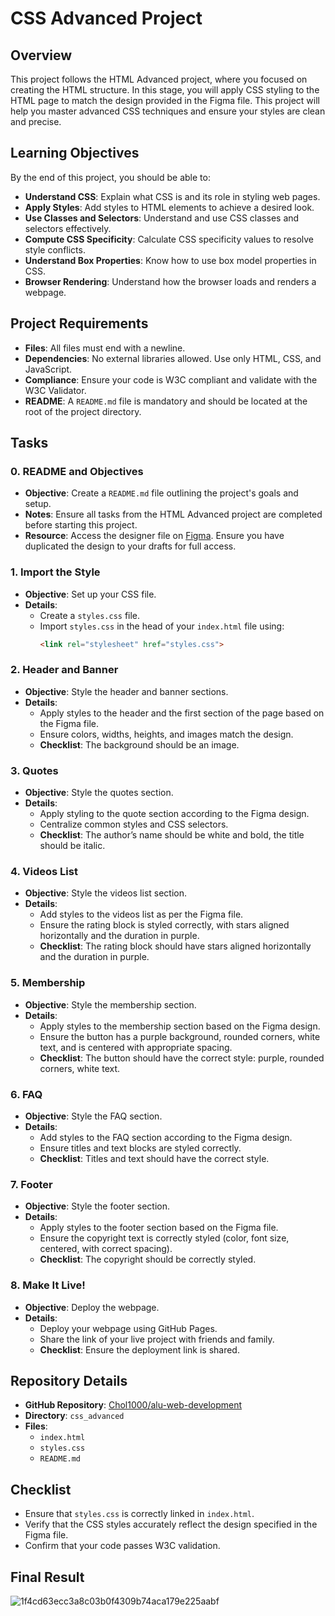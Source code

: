 # CSS Advanced Project

## Overview

This project follows the HTML Advanced project, where you focused on creating the HTML structure. In this stage, you will apply CSS styling to the HTML page to match the design provided in the Figma file. This project will help you master advanced CSS techniques and ensure your styles are clean and precise.

## Learning Objectives

By the end of this project, you should be able to:

- **Understand CSS**: Explain what CSS is and its role in styling web pages.
- **Apply Styles**: Add styles to HTML elements to achieve a desired look.
- **Use Classes and Selectors**: Understand and use CSS classes and selectors effectively.
- **Compute CSS Specificity**: Calculate CSS specificity values to resolve style conflicts.
- **Understand Box Properties**: Know how to use box model properties in CSS.
- **Browser Rendering**: Understand how the browser loads and renders a webpage.

## Project Requirements

- **Files**: All files must end with a newline.
- **Dependencies**: No external libraries allowed. Use only HTML, CSS, and JavaScript.
- **Compliance**: Ensure your code is W3C compliant and validate with the W3C Validator.
- **README**: A `README.md` file is mandatory and should be located at the root of the project directory.

## Tasks

### 0. README and Objectives
- **Objective**: Create a `README.md` file outlining the project's goals and setup.
- **Notes**: Ensure all tasks from the HTML Advanced project are completed before starting this project.
- **Resource**: Access the designer file on [Figma](https://www.figma.com/). Ensure you have duplicated the design to your drafts for full access.

### 1. Import the Style
- **Objective**: Set up your CSS file.
- **Details**:
  - Create a `styles.css` file.
  - Import `styles.css` in the head of your `index.html` file using:
    ```html
    <link rel="stylesheet" href="styles.css">
    ```

### 2. Header and Banner
- **Objective**: Style the header and banner sections.
- **Details**:
  - Apply styles to the header and the first section of the page based on the Figma file.
  - Ensure colors, widths, heights, and images match the design.
  - **Checklist**: The background should be an image.

### 3. Quotes
- **Objective**: Style the quotes section.
- **Details**:
  - Apply styling to the quote section according to the Figma design.
  - Centralize common styles and CSS selectors.
  - **Checklist**: The author’s name should be white and bold, the title should be italic.

### 4. Videos List
- **Objective**: Style the videos list section.
- **Details**:
  - Add styles to the videos list as per the Figma file.
  - Ensure the rating block is styled correctly, with stars aligned horizontally and the duration in purple.
  - **Checklist**: The rating block should have stars aligned horizontally and the duration in purple.

### 5. Membership
- **Objective**: Style the membership section.
- **Details**:
  - Apply styles to the membership section based on the Figma design.
  - Ensure the button has a purple background, rounded corners, white text, and is centered with appropriate spacing.
  - **Checklist**: The button should have the correct style: purple, rounded corners, white text.

### 6. FAQ
- **Objective**: Style the FAQ section.
- **Details**:
  - Add styles to the FAQ section according to the Figma design.
  - Ensure titles and text blocks are styled correctly.
  - **Checklist**: Titles and text should have the correct style.

### 7. Footer
- **Objective**: Style the footer section.
- **Details**:
  - Apply styles to the footer section based on the Figma file.
  - Ensure the copyright text is correctly styled (color, font size, centered, with correct spacing).
  - **Checklist**: The copyright should be correctly styled.

### 8. Make It Live!
- **Objective**: Deploy the webpage.
- **Details**:
  - Deploy your webpage using GitHub Pages.
  - Share the link of your live project with friends and family.
  - **Checklist**: Ensure the deployment link is shared.

## Repository Details

- **GitHub Repository**: [Chol1000/alu-web-development](https://github.com/Chol1000/alu-web-development)
- **Directory**: `css_advanced`
- **Files**:
  - `index.html`
  - `styles.css`
  - `README.md`

## Checklist

- Ensure that `styles.css` is correctly linked in `index.html`.
- Verify that the CSS styles accurately reflect the design specified in the Figma file.
- Confirm that your code passes W3C validation.


## Final Result

![1f4cd63ecc3a8c03b0f4309b74aca179e225aabf](https://github.com/Ronnie5562/alu-web-development/assets/110787129/0d7e583a-637f-448d-97ea-f2bad56727d2)
